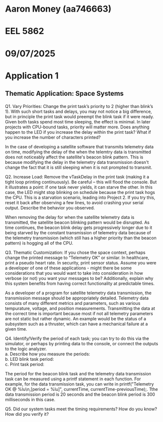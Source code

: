 <p>

# Aaron Money (aa746663)<br>

# EEL 5862<br>

# 09/07/2025<br>

# Application 1

## Thematic Application: Space Systems</p> 

<p>Q1. Vary Priorities: Change the print task’s priority to 2 (higher than blink’s 1). With such short tasks and delays, you may not notice a big difference, but in principle the print task would preempt the blink task if it were ready. Given both tasks spend most time sleeping, the effect is minimal. In later projects with CPU-bound tasks, priority will matter more. Does anything happen to the LED if you increase the delay within the print task? What if you increase the number of characters printed?</p><p>In the case of developing a satellite software that transmits telemetry data on time, modifying the delay of the when the telemtry data is transmitted does not noticeably affect the satellite's beacon blink pattern. This is because modifying the delay in the telemetry data transmission doesn't change the fact that it is still sleeping when it is not prompted to transmit.</p><p>Q2. Increase Load: Remove the vTaskDelay in the print task (making it a tight loop printing continuously). Be careful – this will flood the console. But it illustrates a point: if one task never yields, it can starve the other. In this case, the LED might stop blinking on schedule because the print task hogs the CPU. This is a starvation scenario, leading into Project 2. If you try this, reset it back after observing a few lines, to avoid crashing your serial output. Describe the behavior you observed.</p><p>When removing the delay for when the satellite telemetry data is transmitted, the satellite beacon blinking pattern would be disrupted. As time continues, the beacon blink delay gets progressively longer due to it being starved by the constant transmission of telemetry data because of the telemetry transmission (which still has a higher priority than the beacon pattern) is hogging all of the CPU.</p><p>Q3. Thematic Customization: If you chose the space context, perhaps change the printed message to “Telemetry OK” or similar. In healthcare, print a pseudo heart rate. In security, print sensor status.  Assume you were a developer of one of these applications - might there be some considerations that you would want to take into consideration in how verbose (or not) you want your messages to be? Additionally, explain why this system benefits from having correct functionality at predictable times.</p><p>As a developer of a program for satellite telemetry data transmission, the transmission message should be appropriately detailed. Telemetry data consists of many different metrics and parameters, such as various tempurature, voltage, and position measurements. Transmitting the data at the correct time is important because most if not all telemetry parameters are not static but rather dynamic. An example would be the status of a subsystem such as a thruster, which can have a mechanical failure at a given time.</p><p>Q4. Identify/Verify the period of each task; you can try to do this via the simulator, or perhaps by printing data to the console, or connect the outputs to the logic analyzer.<br>a. Describe how you measure the periods:<br>b. LED blink task period:<br>c. Print task period:</p><p>The period for the beacon blink task and the telemetry data transmission task can be measured using a printf statement in each function. For example, for the data transmission task, you can write in printf("Telemetry OK @ %lu\n,[period = %lu]", currentTime, currentTime-previousTime);. Tthe data transmission period is 20 seconds and the beacon blink period is 300 milliseconds in this case.</p><p>Q5. Did our system tasks meet the timing requirements? How do you know? How did you verify it?</p><p></p>
